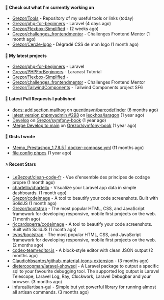 #### 👷 Check out what I'm currently working on

- [Grezor/Tools](https://github.com/Grezor/Tools) - Repository of my useful tools or links (today)
- [Grezor/php-for-beginners](https://github.com/Grezor/php-for-beginners) - Laravel (4 days ago)
- [Grezor/Flexbox-Simplified](https://github.com/Grezor/Flexbox-Simplified) -  (2 weeks ago)
- [Grezor/challenges_frontendmentor](https://github.com/Grezor/challenges_frontendmentor) - Challenges Frontend Mentor (1 month ago)
- [Grezor/Cercle-logo](https://github.com/Grezor/Cercle-logo) - Dégradé CSS de mon logo  (1 month ago)

#### 🌱 My latest projects

- [Grezor/php-for-beginners](https://github.com/Grezor/php-for-beginners) - Laravel
- [Grezor/PHPForBeginners](https://github.com/Grezor/PHPForBeginners) - Laracast Tutorial
- [Grezor/Flexbox-Simplified](https://github.com/Grezor/Flexbox-Simplified) - 
- [Grezor/challenges_frontendmentor](https://github.com/Grezor/challenges_frontendmentor) - Challenges Frontend Mentor
- [Grezor/TailwindComponents](https://github.com/Grezor/TailwindComponents) - Tailwind Components project SF6

#### 🔨 Latest Pull Requests I published

- [docs: add section mailhog](https://github.com/quentinsvn/barcodefinder/pull/2) on [quentinsvn/barcodefinder](https://github.com/quentinsvn/barcodefinder) (6 months ago)
- [latest version phpmyadmin #298](https://github.com/leokhoa/laragon/pull/299) on [leokhoa/laragon](https://github.com/leokhoa/laragon) (1 year ago)
- [Develop](https://github.com/Grezor/symfony-book/pull/2) on [Grezor/symfony-book](https://github.com/Grezor/symfony-book) (1 year ago)
- [Merge Develop to main](https://github.com/Grezor/symfony-book/pull/1) on [Grezor/symfony-book](https://github.com/Grezor/symfony-book) (1 year ago)

#### 📓 Gists I wrote

- [Memo_Prestashop_1.7.8.5 | docker-compose.yml](https://gist.github.com/eb78b378ed9f40780dc077b361ead337) (11 months ago)
- [file config phpcs](https://gist.github.com/27d8a6056d2e171aed20c26699439861) (1 year ago)

#### ⭐ Recent Stars

- [LeBezout/clean-code-fr](https://github.com/LeBezout/clean-code-fr) - Vue d&#39;ensemble des principes de codage propre (1 month ago)
- [chartello/chartello](https://github.com/chartello/chartello) - Visualize your Laravel app data in simple dashboards. (1 month ago)
- [Grezor/codeimage](https://github.com/Grezor/codeimage) - A tool to beautify your code screenshots. Built with SolidJS (1 month ago)
- [Grezor/bootstrap](https://github.com/Grezor/bootstrap) - The most popular HTML, CSS, and JavaScript framework for developing responsive, mobile first projects on the web. (1 month ago)
- [riccardoperra/codeimage](https://github.com/riccardoperra/codeimage) - A tool to beautify your code screenshots. Built with SolidJS (1 month ago)
- [twbs/bootstrap](https://github.com/twbs/bootstrap) - The most popular HTML, CSS, and JavaScript framework for developing responsive, mobile first projects on the web. (2 months ago)
- [codex-team/editor.js](https://github.com/codex-team/editor.js) - A block-style editor with clean JSON output (2 months ago)
- [Claudiohbsantos/github-material-icons-extension](https://github.com/Claudiohbsantos/github-material-icons-extension) -  (3 months ago)
- [dietercoopman/laravel-showsql](https://github.com/dietercoopman/laravel-showsql) - A Laravel package to output a specific sql to your favourite debugging tool. The supported log output is Laravel Telescope, Laravel Log, Ray, Clockwork, Laravel Debugbar and your browser. (3 months ago)
- [infureal/artisan-gui](https://github.com/infureal/artisan-gui) - Simple but yet powerful library for running almost all artisan commands. (3 months ago)
